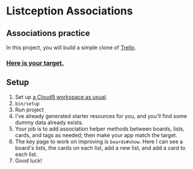 # Listception Associations

## Associations practice

In this project, you will build a simple clone of [Trello](https://trello.com/).

### [Here is your target.](https://listception-associations.herokuapp.com/)

## Setup

 1. Set up [a Cloud9 workspace as usual](https://guides.firstdraft.com/getting-started-with-cloud-9.html).
 1. `bin/setup`
 1. Run project
 1. I've already generated starter resources for you, and you'll find some dummy data already exists.
 1. Your job is to add association helper methods between boards, lists, cards, and tags as needed; then make your app match the target.
 1. The key page to work on improving is `boards#show`. Here I can see a board's lists, the cards on each list, add a new list, and add a card to each list.
 1. Good luck!

